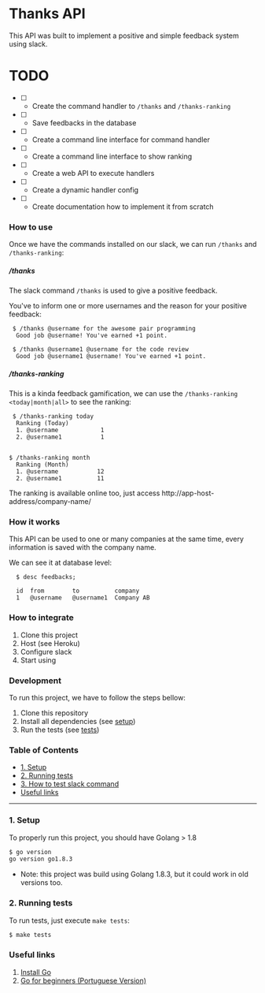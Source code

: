 Thanks API
===========

This API was built to implement a positive and simple feedback system using slack.


# TODO

  * [ ] - Create the command handler to `/thanks` and `/thanks-ranking`
  * [ ] - Save feedbacks in the database
  * [ ] - Create a command line interface for command handler
  * [ ] - Create a command line interface to show ranking
  * [ ] - Create a web API to execute handlers
  * [ ] - Create a dynamic handler config
  * [ ] - Create documentation how to implement it from scratch


### How to use

Once we have the commands installed on our slack, we can run `/thanks` and `/thanks-ranking`:


##### /thanks

The slack command `/thanks` is used to give a positive feedback.

  You've to inform one or more usernames and the reason for your positive feedback:

  ```
   $ /thanks @username for the awesome pair programming
    Good job @username! You've earned +1 point.

   $ /thanks @username1 @username for the code review
    Good job @username1 @username! You've earned +1 point.
  ```


##### /thanks-ranking

This is a kinda feedback gamification, we can use the `/thanks-ranking <today|month|all>` to see the ranking:

  ```
   $ /thanks-ranking today
    Ranking (Today)
    1. @username            1
    2. @username1           1


  $ /thanks-ranking month
    Ranking (Month)
    1. @username           12
    2. @username1          11
  ```

The ranking is available online too, just access http://app-host-address/company-name/


### How it works

  This API can be used to one or many companies at the same time, every information is saved with the company name.

  We can see it at database level:

  ```
    $ desc feedbacks;

    id  from        to          company
    1   @username   @username1  Company AB  
  ```


### How to integrate

  1. Clone this project
  2. Host (see Heroku)
  3. Configure slack
  4. Start using


### Development

To run this project, we have to follow the steps bellow:

1. Clone this repository
2. Install all dependencies (see [setup](#1-setup))
3. Run the tests (see [tests](#2-running-tests))


### Table of Contents

  * [1. Setup](#1-setup)
  * [2. Running tests](#2-running-tests)
  * [3. How to test slack command](#3-test-slack-command)
  * [Useful links](#useful-links)

---

### 1. Setup

To properly run this project, you should have Golang > 1.8


  ```bash
  $ go version
  go version go1.8.3 
  ```

* Note: this project was build using Golang 1.8.3, but it could work in old versions too.


### 2. Running tests

To run tests, just execute `make tests`:

  ```bash
  $ make tests
  ```


### Useful links
  
  1. [Install Go](https://golang.org/doc/install)
  2. [Go for beginners (Portuguese Version)](https://medium.com/@lucasmagnum/iniciando-em-go-6a34d200f02c)

